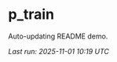 # p_train

Auto-updating README demo.

<!--START_SECTION:status-->
_Last run: 2025-11-01 10:19 UTC_
<!--END_SECTION:status-->













































































































































































































































































































































































































































































































































































































































































































































































































































































































































































































































































































































































































































































































































































































































































































































































































































































































